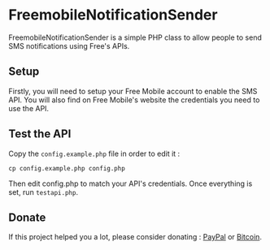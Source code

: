 FreemobileNotificationSender
============================

FreemobileNotificationSender is a simple PHP class to allow people to send SMS notifications using Free's APIs.

## Setup

Firstly, you will need to setup your Free Mobile account to enable the SMS API. You will also find on Free Mobile's website the credentials you need to use the API.

## Test the API

Copy the `config.example.php` file in order to edit it :

```shell
cp config.example.php config.php
```

Then edit config.php to match your API's credentials. Once everything is set, run `testapi.php`.

## Donate

If this project helped you a lot, please consider donating : [PayPal](https://www.paypal.com/cgi-bin/webscr?cmd=_s-xclick&hosted_button_id=K65LZXQXASC8E) or [Bitcoin](https://blockchain.info/address/13XFkvDBm8iqbwVC1egYZ8sCSu72eebJ7N).